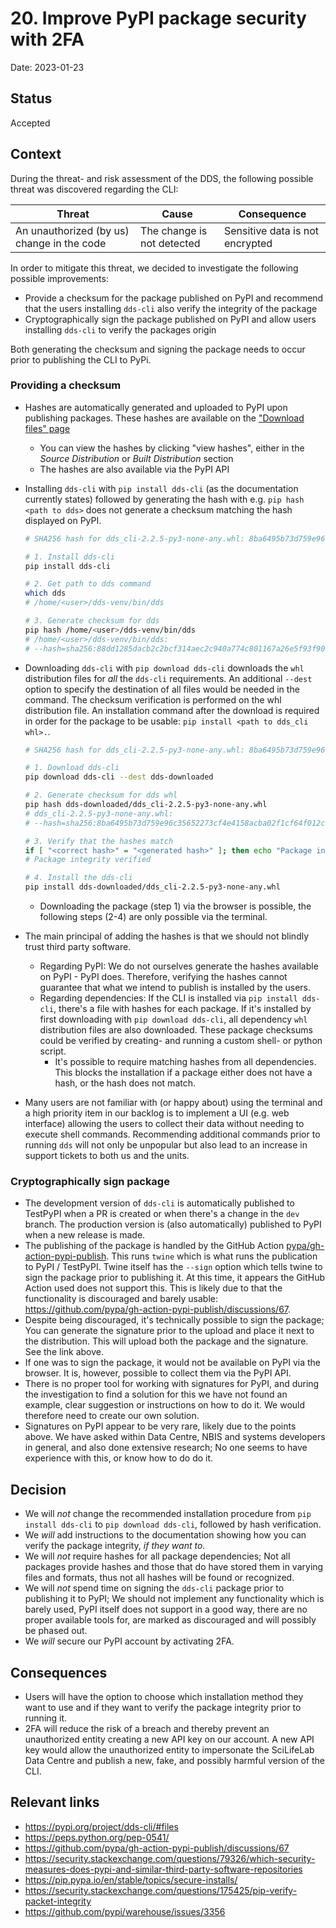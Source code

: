 # 20. Improve PyPI package security with 2FA

Date: 2023-01-23

## Status

Accepted

## Context

During the threat- and risk assessment of the DDS, the following possible threat was discovered regarding the CLI:

| Threat                                     | Cause                      | Consequence                     |
| ------------------------------------------ | -------------------------- | ------------------------------- |
| An unauthorized (by us) change in the code | The change is not detected | Sensitive data is not encrypted |

In order to mitigate this threat, we decided to investigate the following possible improvements:

- Provide a checksum for the package published on PyPI and recommend that the users installing `dds-cli` also verify the integrity of the package
- Cryptographically sign the package published on PyPI and allow users installing `dds-cli` to verify the packages origin

Both generating the checksum and signing the package needs to occur prior to publishing the CLI to PyPi.

### Providing a checksum

- Hashes are automatically generated and uploaded to PyPI upon publishing packages. These hashes are available on the ["Download files" page](https://pypi.org/project/dds-cli/#files)

  - You can view the hashes by clicking "view hashes", either in the _Source Distribution_ or _Built Distribution_ section
  - The hashes are also available via the PyPI API

- Installing `dds-cli` with `pip install dds-cli` (as the documentation currently states) followed by generating the hash with e.g. `pip hash <path to dds>` does not generate a checksum matching the hash displayed on PyPI.

  ```bash
  # SHA256 hash for dds_cli-2.2.5-py3-none-any.whl: 8ba6495b73d759e96c35652273cf4e4158acba02f1cf64f012cc67cf2e346cae

  # 1. Install dds-cli
  pip install dds-cli

  # 2. Get path to dds command
  which dds
  # /home/<user>/dds-venv/bin/dds

  # 3. Generate checksum for dds
  pip hash /home/<user>/dds-venv/bin/dds
  # /home/<user>/dds-venv/bin/dds:
  # --hash=sha256:88dd1285dacb2c2bcf314aec2c940a774c801167a26e5f93f90c649fbed2e9a0
  ```

- Downloading `dds-cli` with `pip download dds-cli` downloads the `whl` distribution files for _all_ the `dds-cli` requirements. An additional `--dest` option to specify the destination of all files would be needed in the command. The checksum verification is performed on the whl distribution file. An installation command after the download is required in order for the package to be usable: `pip install <path to dds_cli whl>.`.

  ```bash
  # SHA256 hash for dds_cli-2.2.5-py3-none-any.whl: 8ba6495b73d759e96c35652273cf4e4158acba02f1cf64f012cc67cf2e346cae

  # 1. Download dds-cli
  pip download dds-cli --dest dds-downloaded

  # 2. Generate checksum for dds whl
  pip hash dds-downloaded/dds_cli-2.2.5-py3-none-any.whl
  # dds_cli-2.2.5-py3-none-any.whl:
  # --hash=sha256:8ba6495b73d759e96c35652273cf4e4158acba02f1cf64f012cc67cf2e346cae

  # 3. Verify that the hashes match
  if [ "<correct hash>" = "<generated hash>" ]; then echo "Package integrity verified"; else echo "Package compromised!"; fi
  # Package integrity verified

  # 4. Install the dds-cli
  pip install dds-downloaded/dds_cli-2.2.5-py3-none-any.whl
  ```

  - Downloading the package (step 1) via the browser is possible, the following steps (2-4) are only possible via the terminal.

- The main principal of adding the hashes is that we should not blindly trust third party software.

  - Regarding PyPI: We do not ourselves generate the hashes available on PyPI - PyPI does. Therefore, verifying the hashes cannot guarantee that what we intend to publish is installed by the users.
  - Regarding dependencies: If the CLI is installed via `pip install dds-cli`, there's a file with hashes for each package. If it's installed by first downloading with `pip download dds-cli`, all dependency `whl` distribution files are also downloaded. These package checksums could be verified by creating- and running a custom shell- or python script.
    - It's possible to require matching hashes from all dependencies. This blocks the installation if a package either does not have a hash, or the hash does not match.

- Many users are not familiar with (or happy about) using the terminal and a high priority item in our backlog is to implement a UI (e.g. web interface) allowing the users to collect their data without needing to execute shell commands. Recommending additional commands prior to running `dds` will not only be unpopular but also lead to an increase in support tickets to both us and the units.

### Cryptographically sign package

- The development version of `dds-cli` is automatically published to TestPyPI when a PR is created or when there's a change in the `dev` branch. The production version is (also automatically) published to PyPI when a new release is made.
- The publishing of the package is handled by the GitHub Action [pypa/gh-action-pypi-publish](https://github.com/pypa/gh-action-pypi-publish). This runs `twine` which is what runs the publication to PyPI / TestPyPI. Twine itself has the `--sign` option which tells twine to sign the package prior to publishing it. At this time, it appears the GitHub Action used does not support this. This is likely due to that the functionality is discouraged and barely usable: https://github.com/pypa/gh-action-pypi-publish/discussions/67.
- Despite being discouraged, it's technically possible to sign the package; You can generate the signature prior to the upload and place it next to the distribution. This will upload both the package and the signature. See the link above.
- If one was to sign the package, it would not be available on PyPI via the browser. It is, however, possible to collect them via the PyPI API.
- There is no proper tool for working with signatures for PyPI, and during the investigation to find a solution for this we have not found an example, clear suggestion or instructions on how to do it. We would therefore need to create our own solution.
- Signatures on PyPI appear to be very rare, likely due to the points above. We have asked within Data Centre, NBIS and systems developers in general, and also done extensive research; No one seems to have experience with this, or know how to do do it.

## Decision

- We will _not_ change the recommended installation procedure from `pip install dds-cli` to `pip download dds-cli`, followed by hash verification.
- We _will_ add instructions to the documentation showing how you can verify the package integrity, _if they want to_.
- We will _not_ require hashes for all package dependencies; Not all packages provide hashes and those that do have stored them in varying files and formats, thus not all hashes will be found or recognized.
- We will _not_ spend time on signing the `dds-cli` package prior to publishing it to PyPI; We should not implement any functionality which is barely used, PyPI itself does not support in a good way, there are no proper available tools for, are marked as discouraged and will possibly be phased out.
- We _will_ secure our PyPI account by activating 2FA.

## Consequences

- Users will have the option to choose which installation method they want to use and if they want to verify the package integrity prior to running it.
- 2FA will reduce the risk of a breach and thereby prevent an unauthorized entity creating a new API key on our account. A new API key would allow the unauthorized entity to impersonate the SciLifeLab Data Centre and publish a new, fake, and possibly harmful version of the CLI.

## Relevant links

* https://pypi.org/project/dds-cli/#files
* https://peps.python.org/pep-0541/
* https://github.com/pypa/gh-action-pypi-publish/discussions/67
* https://security.stackexchange.com/questions/79326/which-security-measures-does-pypi-and-similar-third-party-software-repositories
* https://pip.pypa.io/en/stable/topics/secure-installs/
* https://security.stackexchange.com/questions/175425/pip-verify-packet-integrity
* https://github.com/pypi/warehouse/issues/3356
